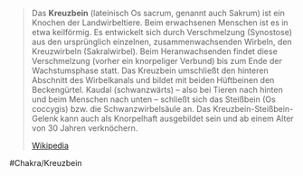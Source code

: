 > Das **Kreuzbein** (lateinisch Os sacrum, genannt auch Sakrum) ist ein Knochen der Landwirbeltiere. Beim erwachsenen Menschen ist es in etwa keilförmig. Es entwickelt sich durch Verschmelzung (Synostose) aus den ursprünglich einzelnen, zusammenwachsenden Wirbeln, den Kreuzwirbeln (Sakralwirbel). Beim Heranwachsenden findet diese Verschmelzung (vorher ein knorpeliger Verbund) bis zum Ende der Wachstumsphase statt. Das Kreuzbein umschließt den hinteren Abschnitt des Wirbelkanals und bildet mit beiden Hüftbeinen den Beckengürtel. Kaudal (schwanzwärts) – also bei Tieren nach hinten und beim Menschen nach unten – schließt sich das Steißbein (Os coccygis) bzw. die Schwanzwirbelsäule an. Das Kreuzbein-Steißbein-Gelenk kann auch als Knorpelhaft ausgebildet sein und ab einem Alter von 30 Jahren verknöchern.
>
> [Wikipedia](https://de.wikipedia.org/wiki/Kreuzbein)

#Chakra/Kreuzbein 